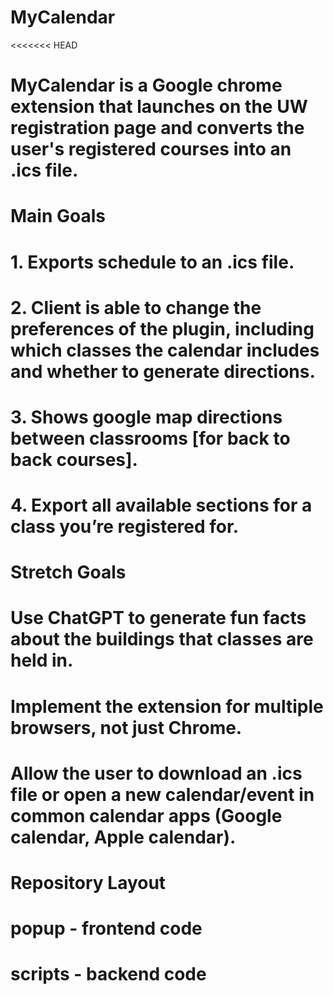 # MyCalendar
<<<<<<< HEAD

# MyCalendar is a Google chrome extension that launches on the UW registration page and converts the user's registered courses into an .ics file. 

# Main Goals
# 1. Exports schedule to an .ics file.
# 2. Client is able to change the preferences of the plugin, including which classes the calendar includes and whether to generate directions.
# 3. Shows google map directions between classrooms [for back to back courses].
# 4. Export all available sections for a class you’re registered for.

# Stretch Goals
# Use ChatGPT to generate fun facts about the buildings that classes are held in.
# Implement the extension for multiple browsers, not just Chrome.
# Allow the user to download an .ics file or open a new calendar/event in common calendar apps (Google calendar, Apple calendar).

# Repository Layout

# popup - frontend code
# scripts - backend code
